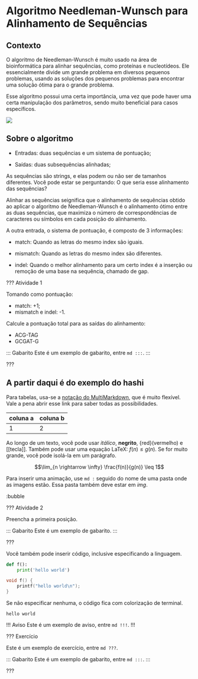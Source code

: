 Algoritmo Needleman-Wunsch para Alinhamento de Sequências
======

Contexto
---------

O algoritmo de Needleman-Wunsch é muito usado na área de bioinformática para alinhar sequências, como proteínas e nucleotídeos. Ele essencialmente divide um grande problema em diversos pequenos problemas, usando as soluções dos pequenos problemas para encontrar uma solução ótima para o grande problema.

Esse algoritmo possui uma certa importância, uma vez que pode haver uma certa manipulação dos parâmetros, sendo muito beneficial para casos específicos. 

![](exemplo.jpeg)

Sobre o algoritmo
---------

* Entradas: duas sequências e um sistema de pontuação;

* Saídas: duas subsequências alinhadas;

As sequências são strings, e elas podem ou não ser de tamanhos diferentes. Você pode estar se perguntando: O que seria esse alinhamento das sequências?

Alinhar as sequências seignifica que o alinhamento de sequências obtido ao aplicar o algoritmo de Needleman-Wunsch é o alinhamento ótimo entre as duas sequências, que maximiza o número de correspondências de caracteres ou símbolos em cada posição do alinhamento.

A outra entrada, o sistema de pontuação, é composto de 3 informações:

* match: Quando as letras do mesmo index são iguais.

* mismatch: Quando as letras do mesmo index são diferentes.

* indel: Quando o melhor alinhamento para um certo index é a inserção ou remoção de uma base na sequência, chamado de gap.


??? Atividade 1

Tomando como pontuação:
* match: +1;
* mismatch e indel: -1.

Calcule a pontuação total para as saídas do alinhamento:

* ACG-TAG
* GCGAT-G

::: Gabarito
Este é um exemplo de gabarito, entre `md :::`.
:::

???


A partir daqui é do exemplo do hashi
---------


Para tabelas, usa-se a [notação do
MultiMarkdown](https://fletcher.github.io/MultiMarkdown-6/syntax/tables.html),
que é muito flexível. Vale a pena abrir esse link para saber todas as
possibilidades.

| coluna a | coluna b |
|----------|----------|
| 1        | 2        |

Ao longo de um texto, você pode usar *itálico*, **negrito**, {red}(vermelho) e
[[tecla]]. Também pode usar uma equação LaTeX: $f(n) \leq g(n)$. Se for muito
grande, você pode isolá-la em um parágrafo.

$$\lim_{n \rightarrow \infty} \frac{f(n)}{g(n)} \leq 1$$

Para inserir uma animação, use `md :` seguido do nome de uma pasta onde as
imagens estão. Essa pasta também deve estar em *img*.

:bubble

??? Atividade 2

Preencha a primeira posição.

::: Gabarito
Este é um exemplo de gabarito.
:::

???

Você também pode inserir código, inclusive especificando a linguagem.

``` py
def f():
    print('hello world')
```

``` c
void f() {
    printf("hello world\n");
}
```

Se não especificar nenhuma, o código fica com colorização de terminal.

```
hello world
```


!!! Aviso
Este é um exemplo de aviso, entre `md !!!`.
!!!


??? Exercício

Este é um exemplo de exercício, entre `md ???`.

::: Gabarito
Este é um exemplo de gabarito, entre `md :::`.
:::

???

